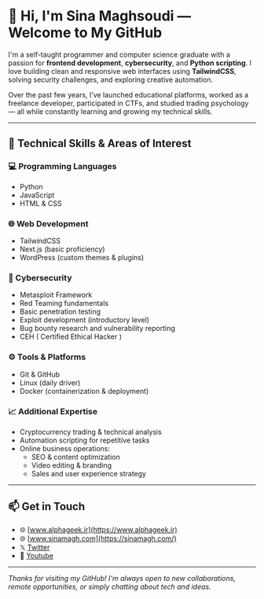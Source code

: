 # 👋 Hi, I'm Sina Maghsoudi — Welcome to My GitHub

I'm a self-taught programmer and computer science graduate with a passion for **frontend development**, **cybersecurity**, and **Python scripting**. I love building clean and responsive web interfaces using **TailwindCSS**, solving security challenges, and exploring creative automation.

Over the past few years, I’ve launched educational platforms, worked as a freelance developer, participated in CTFs, and studied trading psychology — all while constantly learning and growing my technical skills.

---

## 🔧 Technical Skills & Areas of Interest

### 💻 Programming Languages
- Python
- JavaScript
- HTML & CSS

### 🌐 Web Development
- TailwindCSS
- Next.js (basic proficiency)
- WordPress (custom themes & plugins)

### 🔐 Cybersecurity
- Metasploit Framework
- Red Teaming fundamentals
- Basic penetration testing
- Exploit development (introductory level)
- Bug bounty research and vulnerability reporting
- CEH ( Certified Ethical Hacker )

### ⚙️ Tools & Platforms
- Git & GitHub
- Linux (daily driver)
- Docker (containerization & deployment)


### 📈 Additional Expertise
- Cryptocurrency trading & technical analysis
- Automation scripting for repetitive tasks
- Online business operations:
  - SEO & content optimization
  - Video editing & branding
  - Sales and user experience strategy

---

## 📫 Get in Touch


- 🌐 [www.alphageek.ir](https://www.alphageek.ir)
- 🌐 [www.sinamagh.com](https://sinamagh.com/)
- 𝕏 [Twitter](https://x.com/sina_magh)
- 🔴 [Youtube](https://www.youtube.com/@sinamaghs)
---

_Thanks for visiting my GitHub! I'm always open to new collaborations, remote opportunities, or simply chatting about tech and ideas._
